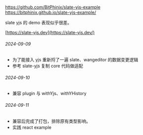 https://github.com/BitPhinix/slate-yjs-example
https://bitphinix.github.io/slate-yjs-example/

slate yjs 的 demo 表现似乎很差。

[https://slate-yjs.dev](https://slate-yjs.dev/)

###### 2024-09-09
- 为了能接入 yjs 重新捋了一遍 slate、wangeditor 的数据变更逻辑
- 参考 slate-yjs 复制 core 代码做适配
###### 2024-09-10
- 兼容 plugin 与 withYjs、withYHistory
###### 2024-09-11
- 兼容后完成了打包，排除原有类型影响。
- 实践 react example
